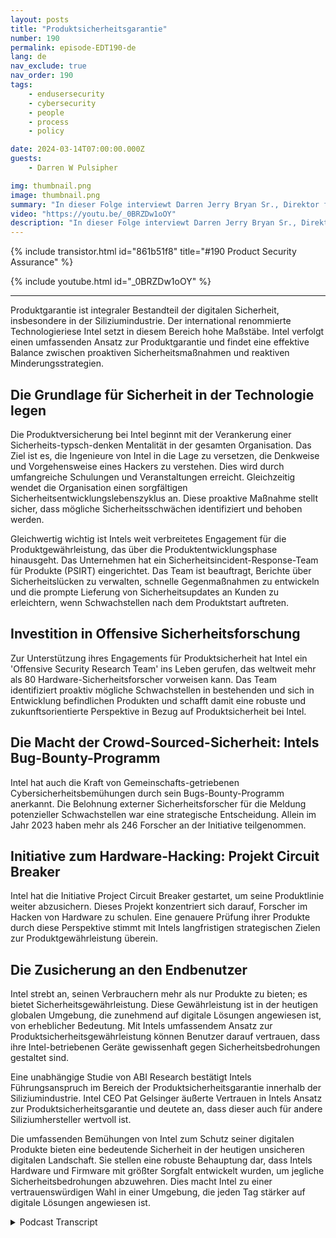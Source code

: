 ```yaml
---
layout: posts
title: "Produktsicherheitsgarantie"
number: 190
permalink: episode-EDT190-de
lang: de
nav_exclude: true
nav_order: 190
tags:
    - endusersecurity
    - cybersecurity
    - people
    - process
    - policy

date: 2024-03-14T07:00:00.000Z
guests:
    - Darren W Pulsipher

img: thumbnail.png
image: thumbnail.png
summary: "In dieser Folge interviewt Darren Jerry Bryan Sr., Direktor für Produktsicherheit bei Intel und Mit-Podcaster von Chips und Salsa. Sie entdecken die Aspekte des Zero Trust in Bezug auf die Produktsicherheit für einen Siliziumhersteller."
video: "https://youtu.be/_0BRZDw1oOY"
description: "In dieser Folge interviewt Darren Jerry Bryan Sr., Direktor für Produktsicherheit bei Intel und Mit-Podcaster von Chips und Salsa. Sie entdecken die Aspekte des Zero Trust in Bezug auf die Produktsicherheit für einen Siliziumhersteller."
---
```


<div>
{% include transistor.html id="861b51f8" title="#190 Product Security Assurance" %}

{% include youtube.html id="_0BRZDw1oOY" %}
</div>

---

Produktgarantie ist integraler Bestandteil der digitalen Sicherheit, insbesondere in der Siliziumindustrie. Der international renommierte Technologieriese Intel setzt in diesem Bereich hohe Maßstäbe. Intel verfolgt einen umfassenden Ansatz zur Produktgarantie und findet eine effektive Balance zwischen proaktiven Sicherheitsmaßnahmen und reaktiven Minderungsstrategien.

## Die Grundlage für Sicherheit in der Technologie legen

Die Produktversicherung bei Intel beginnt mit der Verankerung einer Sicherheits-typsch-denken Mentalität in der gesamten Organisation. Das Ziel ist es, die Ingenieure von Intel in die Lage zu versetzen, die Denkweise und Vorgehensweise eines Hackers zu verstehen. Dies wird durch umfangreiche Schulungen und Veranstaltungen erreicht. Gleichzeitig wendet die Organisation einen sorgfältigen Sicherheitsentwicklungslebenszyklus an. Diese proaktive Maßnahme stellt sicher, dass mögliche Sicherheitsschwächen identifiziert und behoben werden.

Gleichwertig wichtig ist Intels weit verbreitetes Engagement für die Produktgewährleistung, das über die Produktentwicklungsphase hinausgeht. Das Unternehmen hat ein Sicherheitsincident-Response-Team für Produkte (PSIRT) eingerichtet. Das Team ist beauftragt, Berichte über Sicherheitslücken zu verwalten, schnelle Gegenmaßnahmen zu entwickeln und die prompte Lieferung von Sicherheitsupdates an Kunden zu erleichtern, wenn Schwachstellen nach dem Produktstart auftreten.

## Investition in Offensive Sicherheitsforschung

Zur Unterstützung ihres Engagements für Produktsicherheit hat Intel ein 'Offensive Security Research Team' ins Leben gerufen, das weltweit mehr als 80 Hardware-Sicherheitsforscher vorweisen kann. Das Team identifiziert proaktiv mögliche Schwachstellen in bestehenden und sich in Entwicklung befindlichen Produkten und schafft damit eine robuste und zukunftsorientierte Perspektive in Bezug auf Produktsicherheit bei Intel.

## Die Macht der Crowd-Sourced-Sicherheit: Intels Bug-Bounty-Programm

Intel hat auch die Kraft von Gemeinschafts-getriebenen Cybersicherheitsbemühungen durch sein Bugs-Bounty-Programm anerkannt. Die Belohnung externer Sicherheitsforscher für die Meldung potenzieller Schwachstellen war eine strategische Entscheidung. Allein im Jahr 2023 haben mehr als 246 Forscher an der Initiative teilgenommen.

## Initiative zum Hardware-Hacking: Projekt Circuit Breaker

Intel hat die Initiative Project Circuit Breaker gestartet, um seine Produktlinie weiter abzusichern. Dieses Projekt konzentriert sich darauf, Forscher im Hacken von Hardware zu schulen. Eine genauere Prüfung ihrer Produkte durch diese Perspektive stimmt mit Intels langfristigen strategischen Zielen zur Produktgewährleistung überein.

## Die Zusicherung an den Endbenutzer

Intel strebt an, seinen Verbrauchern mehr als nur Produkte zu bieten; es bietet Sicherheitsgewährleistung. Diese Gewährleistung ist in der heutigen globalen Umgebung, die zunehmend auf digitale Lösungen angewiesen ist, von erheblicher Bedeutung. Mit Intels umfassendem Ansatz zur Produktsicherheitsgewährleistung können Benutzer darauf vertrauen, dass ihre Intel-betriebenen Geräte gewissenhaft gegen Sicherheitsbedrohungen gestaltet sind.

Eine unabhängige Studie von ABI Research bestätigt Intels Führungsanspruch im Bereich der Produktsicherheitsgarantie innerhalb der Siliziumindustrie. Intel CEO Pat Gelsinger äußerte Vertrauen in Intels Ansatz zur Produktsicherheitsgarantie und deutete an, dass dieser auch für andere Siliziumhersteller wertvoll ist.

Die umfassenden Bemühungen von Intel zum Schutz seiner digitalen Produkte bieten eine bedeutende Sicherheit in der heutigen unsicheren digitalen Landschaft. Sie stellen eine robuste Behauptung dar, dass Intels Hardware und Firmware mit größter Sorgfalt entwickelt wurden, um jegliche Sicherheitsbedrohungen abzuwehren. Dies macht Intel zu einer vertrauenswürdigen Wahl in einer Umgebung, die jeden Tag stärker auf digitale Lösungen angewiesen ist.



<details>
<summary> Podcast Transcript </summary>

<p></p>

</details>
